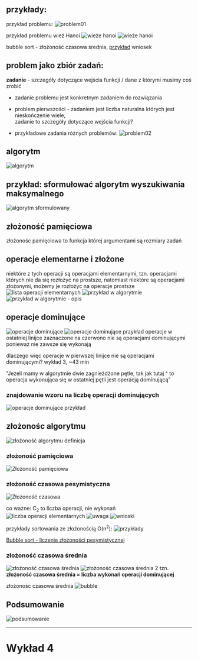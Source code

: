 
##  przykłady:
 przykład problemu:
 ![problem01](images/problem01-night.png) 
 
 przykład problemu wież Hanoi
 ![wieże hanoi](images/przyklad-problem-wiez-night.png) 
 ![wieże hanoi](images/przyklad-problem-wiez2-night.png) 
 
 bubble sort - złożoność czasowa średnia,
 [przykład](#bubble-przyklad01) wniosek
 
##  problem jako zbiór zadań:
**zadanie** - szczegóły dotyczące wejścia funkcji / dane z którymi
musimy coś zrobić
 * zadanie problemu jest konkretnym zadaniem do rozwiązania
 * problem pierwszości - zadaniem jest liczba naturalna których jest
   nieskończenie wiele, </br>
   zadanie to szczegóły dotyczące wejścia funkcji?
   
 * przykładowe zadania różnych problemów:
 ![problem02](images/problem02-night.png) 
 
 ## algorytm
 ![algorytm](images/algorytm-night.png) 
 
 ## przykład: sformułować algorytm wyszukiwania maksymalnego
 ![algorytm sformulowany](images/algorytm-sformulowany01-night.png) 
 
 ## złożoność pamięciowa
 złożonośc pamięciowa to funkcja której argumentami są rozmiary zadań

 ## operacje elementarne i złożone
 niektóre z tych operacji są operacjami elementarnymi, tzn. operacjami
 których nie da się rozłożyc na prostsze, natomiast niektóre są operacjami
 złożonymi, możemy je rozłożyc na operacje prostsze
 ![lista operacji elementarnych](images/operacje-elementarne01-night.png) 
 ![przykład w algorytmie](images/operacje-elementarne02-night.png) 
 ![przykład w algorytmie - opis](images/operacje-elementarne03-night.png) 
 
 ## operacje dominujące
 ![operacje dominujące](images/operacje-dominujace01-night.png) 
 ![operacje dominujące przykład](images/operacje-dominujace02-night.png) 
 operacje w ostatniej linijce zaznaczone na czerwono nie są operacjami
 dominującymi ponieważ nie zawsze się wykonają
 
 dlaczego więc operacje w pierwszej linijce nie są operacjami
 dominującymi? wykład 3, ~43 min
 
 "Jeżeli mamy w algorytmie dwie zagnieżdżone pętle, tak jak tutaj ^
  to operacja wykonująca się w ostatniej pętli jest operacją dominującą"
 
 ### <a name="bubblesort-O2">znajdowanie wzoru na liczbę operacji dominujących</a>
 
 ![operacje dominujące przykład](images/operacje-dominujace03-night.png) 
 
 ## złożonośc algorytmu
 ![złożoność algorytmu definicja](images/zlozonosc-algorytmu01-night.png) 
 
 ### złożoność pamięciowa
 ![Złożoność pamięciowa](images/zlozonosc-algorytmu02-night.png) 
 
 ### złożoność czasowa pesymistyczna
 ![Złożoność czasowa](images/zlozonosc-algorytmu03-night.png) 
 
 co ważne: C<sub>2</sub> to liczba operacji, nie wykonań
 ![liczba operacji elementarnych](images/zlozonosc-algorytmu04-night.png) 
 ![uwaga](images/zlozonosc-algorytmu05-night.png) 
 ![wnioski](images/zlozonosc-algorytmu06-night.png) 
 
 przykłady sortowania ze złożonością O(n<sup>2</sup>):
 ![przykłady](images/zlozonosc-algorytmu07-night.png) 
 
 [Bubble sort - liczenie złożoności pesymistycznej](#bubblesort-O2)
 
 
 ### złożoność czasowa średnia
 ![złożoność czasowa średnia](images/zlozonosc-algorytmu08-night.png) 
 ![złożoność czasowa średnia 2](images/zlozonosc-algorytmu09-night.png) 
 tzn. **złożoność czasowa średnia = liczba wykonań operacji dominującej**
 
 <a name="bubble-przyklad01">złożonośc czasowa średnia</a>
 ![bubble](images/zlozonosc-algorytmu10-night.png) 
 
 ## Podsumowanie
 ![podsumowanie](images/podsumowanie31-night.png) 
 
 --- 
  
 # Wykład 4
